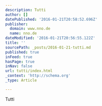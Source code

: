 ```yaml
---
description: Tutti
author: []
datePublished: '2016-01-21T20:58:52.696Z'
publisher:
  domain: www.nno.de
  name: nno.de
dateModified: '2016-01-21T20:56:55.122Z'
title: ''
sourcePath: _posts/2016-01-21-tutti.md
published: true
inFeed: true
hasPage: true
inNav: false
url: tutti/index.html
_context: 'http://schema.org'
_type: Article

---
```

Tutti